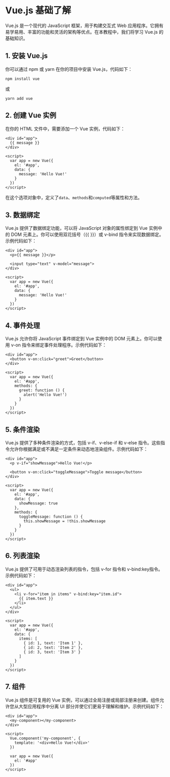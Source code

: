 # Vue.js 基础了解

Vue.js 是一个现代的 JavaScript 框架，用于构建交互式 Web 应用程序。它拥有易学易用、丰富的功能和灵活的架构等优点。在本教程中，我们将学习 Vue.js 的基础知识。

## 1. 安装 Vue.js

你可以通过 npm 或 yarn 在你的项目中安装 Vue.js，代码如下：

```npm
npm install vue
```

或

```npm
yarn add vue
```

## 2. 创建 Vue 实例

在你的 HTML 文件中，需要添加一个 Vue 实例，代码如下：

```vue
<div id="app">
  {{ message }}
</div>

<script>
  var app = new Vue({
    el: '#app',
    data: {
      message: 'Hello Vue!'
    }
  })
</script>
```

在这个选项对象中，定义了`data`、`methods`和`computed`等属性和方法。

## 3. 数据绑定

Vue.js 提供了数据绑定功能，可以将 JavaScript 对象的属性绑定到 Vue 实例中的 DOM 元素上。你可以使用双花括号（{{ }}）或 v-bind 指令来实现数据绑定。示例代码如下：

```vue
<div id="app">
  <p>{{ message }}</p>
  
  <input type="text" v-model="message">
</div>

<script>
  var app = new Vue({
    el: '#app',
    data: {
      message: 'Hello Vue!'
    }
  })
</script>
```

## 4. 事件处理

Vue.js 允许你将 JavaScript 事件绑定到 Vue 实例中的 DOM 元素上。你可以使用 v-on 指令来绑定事件处理程序。示例代码如下：

```vue
<div id="app">
  <button v-on:click="greet">Greet</button>
</div>

<script>
  var app = new Vue({
    el: '#app',
    methods: {
      greet: function () {
        alert('Hello Vue!')
      }
    }
  })
</script>
```

## 5. 条件渲染

Vue.js 提供了多种条件渲染的方式，包括 v-if、v-else-if 和 v-else 指令。这些指令允许你根据满足或不满足一定条件来动态地渲染组件。示例代码如下：

```vue
<div id="app">
  <p v-if="showMessage">Hello Vue!</p>
  
  <button v-on:click="toggleMessage">Toggle message</button>
</div>

<script>
  var app = new Vue({
    el: '#app',
    data: {
      showMessage: true
    },
    methods: {
      toggleMessage: function () {
        this.showMessage = !this.showMessage
      }
    }
  })
</script>
```

## 6. 列表渲染

Vue.js 提供了可用于动态渲染列表的指令，包括 v-for 指令和 v-bind:key指令。示例代码如下：

```vue
<div id="app">
  <ul>
    <li v-for="item in items" v-bind:key="item.id">
      {{ item.text }}
    </li>
  </ul>
</div>

<script>
  var app = new Vue({
    el: '#app',
    data: {
      items: [
        { id: 1, text: 'Item 1' },
        { id: 2, text: 'Item 2' },
        { id: 3, text: 'Item 3' }
      ]
    }
  })
</script>
```

## 7. 组件

Vue.js 组件是可复用的 Vue 实例，可以通过全局注册或局部注册来创建。组件允许您从大型应用程序中分离 UI 部分并使它们更易于理解和维护。示例代码如下：

```vue
<div id="app">
  <my-component></my-component>
</div>

<script>
  Vue.component('my-component', {
    template: '<div>Hello Vue!</div>'
  })

  var app = new Vue({
    el: '#app'
  })
</script>
```